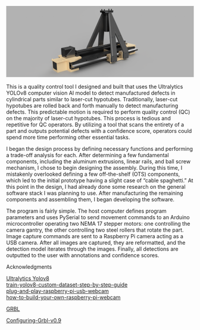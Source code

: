 ![Image](QC_machine_PNG.png)



This is a quality control tool I designed and built that uses the Ultralytics YOLOv8 computer vision AI model to detect manufactured defects in cylindrical parts similar to laser-cut hypotubes. Traditionally, laser-cut hypotubes are rolled back and forth manually to detect manufacturing defects. This predictable motion is required to perform quality control (QC) on the majority of laser-cut hypotubes. This process is tedious and repetitive for QC operators. By utilizing a tool that scans the entirety of a part and outputs potential defects with a confidence score, operators could spend more time performing other essential tasks.

I began the design process by defining necessary functions and performing a trade-off analysis for each. After determining a few fundamental components, including the aluminum extrusions, linear rails, and ball screw mechanism, I chose to begin designing the assembly. During this time, I mistakenly overlooked defining a few off-the-shelf (OTS) components, which led to the initial prototype having a slight case of “cable spaghetti.” At this point in the design, I had already done some research on the general software stack I was planning to use. After manufacturing the remaining components and assembling them, I began developing the software.

The program is fairly simple. The host computer defines program parameters and uses PySerial to send movement commands to an Arduino microcontroller operating two NEMA 17 stepper motors: one controlling the camera gantry, the other controlling two steel rollers that rotate the part. Image capture commands are sent to a Raspberry Pi camera acting as a USB camera. After all images are captured, they are reformatted, and the detection model iterates through the images. Finally, all detections are outputted to the user with annotations and confidence scores.





Acknowledgments

<a href="https://docs.ultralytics.com">Ultralytics Yolov8</a>    
<a href="https://github.com/computervisioneng/train-yolov8-custom-dataset-step-by-step-guide">train-yolov8-custom-dataset-step-by-step-guide</a>    
<a href="https://www.raspberrypi.com/tutorials/plug-and-play-raspberry-pi-usb-webcam/">plug-and-play-raspberry-pi-usb-webcam</a>  
<a href="https://www.raspberrypi.com/news/how-to-build-your-own-raspberry-pi-webcam">how-to-build-your-own-raspberry-pi-webcam</a>  


<a href="https://github.com/grbl/grbl">GRBL</a> 

<a href="https://github.com/grbl/grbl/wiki/Configuring-Grbl-v0.9">Configuring-Grbl-v0.9</a>


